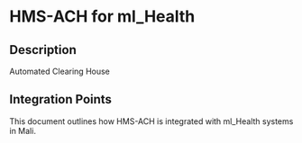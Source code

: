 # HMS-ACH for ml_Health

## Description

Automated Clearing House

## Integration Points

This document outlines how HMS-ACH is integrated with ml_Health systems in Mali.
